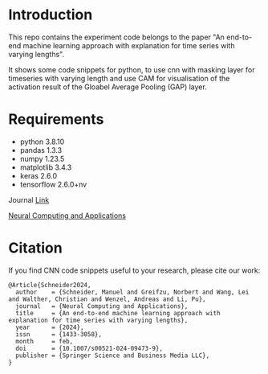 # Introduction
This repo contains the experiment code belongs to the paper "An end-to-end machine learning approach with explanation for time series with varying lengths".

It shows some code snippets for python, to use cnn with masking layer for timeseries with varying length and use CAM for visualisation of the activation result of the Gloabel Average Pooling (GAP) layer.

# Requirements
- python                        3.8.10
- pandas                        1.3.3
- numpy                         1.23.5
- matplotlib                    3.4.3
- keras                         2.6.0
- tensorflow                    2.6.0+nv

Journal [Link](https://www.researchgate.net/publication/378312237_An_end-to-end_machine_learning_approach_with_explanation_for_time_series_with_varying_lengths)

[Neural Computing and Applications](https://link.springer.com/article/10.1007/s00521-024-09473-9?utm_source=rct_congratemailt&utm_medium=email&utm_campaign=oa_20240219&utm_content=10.1007/s00521-024-09473-9)

# Citation
If you find CNN code snippets useful to your research, please cite our work:
```
@Article{Schneider2024,
  author    = {Schneider, Manuel and Greifzu, Norbert and Wang, Lei and Walther, Christian and Wenzel, Andreas and Li, Pu},
  journal   = {Neural Computing and Applications},
  title     = {An end-to-end machine learning approach with explanation for time series with varying lengths},
  year      = {2024},
  issn      = {1433-3058},
  month     = feb,
  doi       = {10.1007/s00521-024-09473-9},
  publisher = {Springer Science and Business Media LLC},
}

```
